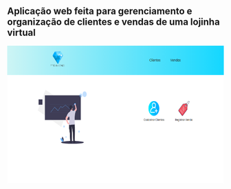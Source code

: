 <h2>Aplicação web feita para gerenciamento e <br>organização de clientes e vendas de uma lojinha virtual</h2>
<img src = 'src/assets/homeDiamonds.png' width = '580px' height = '320px' />


